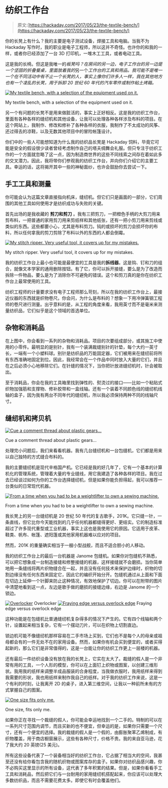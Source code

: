 # 纺织工作台

> 原文:[https://hackaday.com/2017/05/23/the-textile-bench/](https://hackaday.com/2017/05/23/the-textile-bench/)

你的长凳上有什么？我的主要是电子测试设备，焊接工具和电脑。当我不为 Hackaday 写作时，我的职业是电子工程师，所以这并不奇怪。也许你的和我的一样，或者你已经添加了一台 3D 打印机，一堆木工工具，或者电动工具。

这是我的长椅。但这是我唯一的*板凳吗？在房间的另一边，电子工作台的另一边是一个坚固的折叠餐桌，里面放着我的*另一个*工作台的工具和用品。我可能不是唯一一个在不同活动中有不止一个长凳的人，事实上像你们许多人一样，我在其他地方也有一个凌乱的长凳，用于拆卸 20 世纪 60 年代的汽车零件或制作粘土烤箱。*

[![My textile bench, with a selection of the equipment used on it.](../Images/2aebca31937e8801024420fd3a275960.png)](https://hackaday.com/wp-content/uploads/2017/04/bench-laid-out.jpg)

My textile bench, with a selection of the equipment used on it.

另一个有问题的长凳不是用来做脏活的，事实上正好相反。这是我的纺织工作台，里面有各种各样的缝纫机和其他设备，让我可以处理各种各样涉及布料的项目。在这个网站上，我制作、修改和修补了各种各样的衣服，我制作了不太成功的风筝、还过得去的凉鞋，以及无数其他项目中的冒险帐篷设计。

你们中的一些人可能想知道为什么我的纺织品长凳是 Hackaday 饲料，毕竟它可能是安全的假设很少读者曾经考虑制作自己的塔夫绸舞会礼服。但只专注于纺织工作的一个方面就忽略了这一点，因为制造商世界的这些不同线索之间存在着如此多的交叉潜力。因此，我将带你们参观我的纺织工作台，并向你们介绍它的主要工具。幸运的话，这将揭开其中一些的神秘面纱，也许会鼓励你去尝试一下。

## 手工工具和测量

你可能会认为这篇文章直接指向机床，缝纫机。但它们只是画面的一部分，它们周围的其他工具如何使用才是纺织成功与失败的关键。

首先出场的是我收藏的 **剪刀和剪刀** 。我有三把剪刀，一把橙色手柄的大剪刀用来剪布料，一把普通的家用剪刀用来剪纸样和其他纸张，还有一把小剪刀用来剪线或类似的东西。这些都要小心，尤其是布料剪刀。钝的或损坏的剪刀会损坏你的布料，所以任何拿我的剪刀剪除了布料以外的东西的人都会倒霉。

[![My stitch ripper. Very useful tool, it covers up for my mistakes.](../Images/113c7c5839479c03aa15c82dcab410c9.png)](https://hackaday.com/wp-content/uploads/2017/04/stitch-ripper.jpg)

My stitch ripper. Very useful tool, it covers up for my mistakes.

我的纺织工作台上最小也可能是最便宜的工具是我的**拆线器**。这是钩、钉和刀的组合，就像文本学家的通用删除按钮。有了它，你可以拆开接缝，要么是为了改造而拆除一件物品，要么是为了消除你不可避免的错误。这个和剪刀真的是你在纺织工作台上最常使用的工具。

纺织工程师的计量要求没有电子工程师那么苛刻，所以在我的纺织工作台上，最接近仪器的东西就是织物卷尺。你会问，为什么是布料的？想象一下用冷弹簧钢工程师的卷尺进行测量。出乎意料的是，从工程的角度来看，我用英寸而不是毫米来测量纺织品，它们似乎是这个领域的首选单位。

## 杂物和消耗品

在上图中，你会看到一系列的杂物和消耗品。项目的次要组成部分，或其施工中使用的小零件。最明显的是别针，我有一个装满裁缝别针的针垫，每个大约一英寸长，一端有一个小塑料球。别针是纺织品的万能固定器，它们被用来在缝纫前将所有东西准确地固定到位。因此，我经常会在一个作品中同时放入大量的它们，并且在之后必须小心地移除它们。在针缝的情况下，当你把针放进缝纫机时，针会被取出。

至于消耗品，你会在我的工具箱里找到弹性的、熨烫过的接口——比如一个粘贴式织物加强筋和支撑物、修补胶带和一盒线轴。还有一个装着不同颜色线的缝纫机线轴的盒子，因为我有两台不同年代的缝纫机，所以我必须保持两种不同的线轴尺寸。

## 缝纫机和拷贝机

[![Cue a comment thread about plastic gears...](../Images/e593c06591baade4dda70a84a75bd821.png)](https://hackaday.com/wp-content/uploads/2017/04/singer-confidence.jpg)

Cue a comment thread about plastic gears…

处理完小问题后，我们来看看机器。我有几台缝纫机和一台包缝机，它们都是用来以自己独特的方式缝合布料的。

我的主要缝纫机是现代辛格国产机。它已经是我的好几年了，它有一个基本的计算机化的管理系统，管理着大量的专业缝线，用它我建造了各种各样的项目。我在过去已经谈过如何为你的工作台选择缝纫机，但是如果你能负担得起，我可以推荐一台类似的日常现代机器。

[![From a time when you had to be a weightlifter to own a sewing machine.](../Images/84e81be9119b68231674f21b3b9cb6f9.png)](https://hackaday.com/wp-content/uploads/2017/04/singer-201k.jpg)

From a time when you had to be a weightlifter to own a sewing machine.

我长凳上的另一台缝纫机是 20 世纪 50 年代的复古歌手，201K。它只缝一针，一条直线，但它比你今天能找到的几乎任何机器都缝得更好、更结实。它的制造标准超过了许多现代重型或工业机器，事实上这也是我使用它的原因。它适用于皮革、鞋类、帆布、帐篷、遮阳篷或其他家用机器难以应对的项目。

然而，201K 的重量确实相当于一艘小型战舰，而且不适合胆小的人移动。

我的纺织工作台上的最后一台机器是 Janome 包缝机。如果你对包缝机不熟悉，可以把它想象成一台制造接缝和修整接缝的机器，这样接缝就不会磨损。当你简单地用一条缝线将两片织物缝合在一起，并且没有任何技术来保护边缘时，织物的切割边缘没有任何东西来固定它，因此它的编织开始分开。包缝机通过从上面和下面在切边上延伸一个针脚来防止这种情况，有效地保护了切边。你可以在附带的图片中清楚地看到这一点，左边是歌手做的磨损的接缝边缘，右边是 Janome 的一个锁边。

 [![Overlocker](../Images/4741b6f925859c4a59f7acf5548e8190.png "overlocker")](https://hackaday.com/2017/05/23/the-textile-bench/overlocker/) Overlocker [![Fraying edge versus overlock edge](../Images/3b9341265c37bd65e038a185212c0d8f.png "overlock-vs-normal-cropped")](https://hackaday.com/2017/05/23/the-textile-bench/overlock-vs-normal-cropped/) Fraying edge versus overlock edge

这种功能是在包缝机比普通缝纫机复杂得多的情况下产生的。它有四个线轴和两个针，设置起来相当复杂，它有一个摆动刀片，可以在织物上切割直边。

锁边机可能不像缝纫机那样容易在二手市场上买到，它们也不是每个人的母亲或祖母都会有的一件无处不在的家用设备。然而，如果你有机会买到便宜的，或者买得起新的，那么它们是非常值得的，这是一台能让你的纺织工作更上一层楼的机器。

还有最后一件纺织设备没有放在我的长凳上，它实在太大了。裁缝的假人是一个非常有用的工具，一个人形的模型，你可以在上面钉上织物或图案，以创建三维形状。我用我的纸样来调整半成品服装的合身程度，当我做衣服时，我用纸样来得到我需要的形状，我也用纸样来制作我自己的纸样。对于我的纺织工作来说，这是一个有利的时刻，让我离开 2D 的桌子，进入第三维空间，让我以一种前所未有的方式掌握自己的图案。

[![One size fits only me.](../Images/e5999c2e44d5bbfca192f3c799fcd06f.png)](https://hackaday.com/wp-content/uploads/2017/04/tailors-dummy.jpg)

One size, fits only me.

如果你正在寻找一个裁缝的假人，你可能会幸运地找到一个二手的。特制的可以在一系列尺寸范围内调节，而且买新的也不便宜，但幸运的是，如果你只需要一个尺寸，还有一个便宜的选择。我的裁缝的假人是一个假的，由膨胀聚苯乙烯制成，有织物覆盖，用于商店橱窗展示，这些有各种尺寸，价格不贵。我的来自亚马逊，花了我大约 20 英镑(25 美元)。

所有这些设备代表了一个装备相当好的纺织工作台，它占据了相当大的空间，我甚至还没有给你看包含我的随机织物或图案库存的盒子。如果你对纺织品感兴趣，你不必购买这里显示的所有设备，这代表了多年积累的结果。但是，如果你看看手工工具和消耗品，然后把它们与一台耐用的家用缝纫机搭配起来，你应该可以处理大多数纺织品，而且不需要花费太多。即使它有时会覆盖他们。